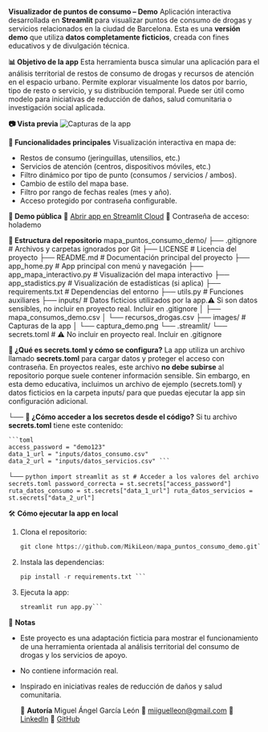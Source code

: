 **Visualizador de puntos de consumo – Demo**
Aplicación interactiva desarrollada en **Streamlit** para visualizar puntos de consumo de drogas y servicios relacionados en la ciudad de Barcelona.
Esta es una **versión demo** que utiliza **datos completamente ficticios**, creada con fines educativos y de divulgación técnica.

**📊 Objetivo de la app**
Esta herramienta busca simular una aplicación para el análisis territorial de restos de consumo de drogas y recursos de atención en el espacio urbano.
Permite explorar visualmente los datos por barrio, tipo de resto o servicio, y su distribución temporal.
Puede ser útil como modelo para iniciativas de reducción de daños, salud comunitaria o investigación social aplicada.

**📷 Vista previa**
![Capturas de la app](images)

**🚀 Funcionalidades principales**
Visualización interactiva en mapa de:
- Restos de consumo (jeringuillas, utensilios, etc.)
- Servicios de atención (centros, dispositivos móviles, etc.)
- Filtro dinámico por tipo de punto (consumos / servicios / ambos).
- Cambio de estilo del mapa base.
- Filtro por rango de fechas reales (mes y año).
- Acceso protegido por contraseña configurable.

**🧪 Demo pública**
🔗 [Abrir app en Streamlit Cloud](https://mapapuntosdeconsumodemo.streamlit.app/)
🔐 Contraseña de acceso: holademo

**📁 Estructura del repositorio**
mapa_puntos_consumo_demo/
├── .gitignore               # Archivos y carpetas ignorados por Git
├── LICENSE                  # Licencia del proyecto
├── README.md                # Documentación principal del proyecto
├── app_home.py              # App principal con menú y navegación
├── app_mapa_interactivo.py  # Visualización del mapa interactivo
├── app_stadistics.py        # Visualización de estadísticas (si aplica)
├── requirements.txt         # Dependencias del entorno
├── utils.py                 # Funciones auxiliares
├── inputs/                  # Datos ficticios utilizados por la app.⚠️ Si son datos sensibles, no incluir en proyecto real. Incluir en .gitignore
│   ├── mapa_consumos_demo.csv
│   └── recursos_drogas.csv
├── images/                 # Capturas de la app
│   └── captura_demo.png
└── .streamlit/
   └── secrets.toml         # ⚠️ No incluir en proyecto real. Incluir en .gitignore

**🔐 ¿Qué es secrets.toml y cómo se configura?**
La app utiliza un archivo llamado **secrets.toml** para cargar datos y proteger el acceso con contraseña.
En proyectos reales, este archivo **no debe subirse** al repositorio porque suele contener información sensible.
Sin embargo, en esta demo educativa, incluimos un archivo de ejemplo (secrets.toml) y datos ficticios
en la carpeta inputs/ para que puedas ejecutar la app sin configuración adicional.

└── **🧩 ¿Cómo acceder a los secretos desde el código?**
    Si tu archivo **secrets.toml** tiene este contenido:
    
    ```toml
    access_password = "demo123"
    data_1_url = "inputs/datos_consumo.csv"
    data_2_url = "inputs/datos_servicios.csv" ```

 └── ``` python
    import streamlit as st
    # Acceder a los valores del archivo secrets.toml
    password_correcta = st.secrets["access_password"]
    ruta_datos_consumo = st.secrets["data_1_url"]
    ruta_datos_servicios = st.secrets["data_2_url"] ```

🛠️ **Cómo ejecutar la app en local**
1. Clona el repositorio:
   ``` python
   git clone https://github.com/MikiLeon/mapa_puntos_consumo_demo.git```
2. Instala las dependencias:
   ``` python
   pip install -r requirements.txt ```
3. Ejecuta la app:
   ``` python
   streamlit run app.py```

📌 **Notas**
- Este proyecto es una adaptación ficticia para mostrar el funcionamiento de
  una herramienta orientada al análisis territorial del consumo de drogas y los servicios de apoyo.
- No contiene información real.
- Inspirado en iniciativas reales de reducción de daños y salud comunitaria.

  👤 **Autoría**
  Miguel Ángel García León
  📧 miiguelleon@gmail.com
  🔗 [LinkedIn](www.linkedin.com/in/miguel-ángel-garcía-león)
  🔗 [GitHub](https://github.com/MikiLeon)
   









    
